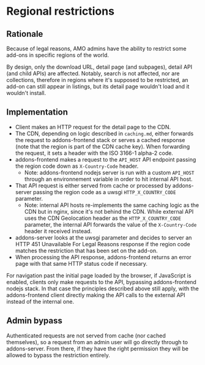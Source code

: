 # Regional restrictions

## Rationale

Because of legal reasons, AMO admins have the ability to restrict some add-ons in specific regions of the world.

By design, only the download URL, detail page (and subpages), detail API (and child APIs) are affected. Notably, search is not affected, nor are collections, therefore in regions where it's supposed to be restricted, an add-on can still appear in listings, but its detail page wouldn't load and it wouldn't install.

## Implementation

- Client makes an HTTP request for the detail page to the CDN.
- The CDN, depending on logic described in `caching.md`, either forwards the request to addons-frontend stack or serves a cached response (note that the region is part of the CDN cache key). When forwarding the request, it sets a header with the ISO 3166-1 alpha-2 code.
- addons-frontend makes a request to the `API_HOST` API endpoint passing the region code down as `X-Country-Code` header.
  - Note: addons-frontend nodejs server is run with a custom `API_HOST` through an environnement variable in order to hit internal API host.
- That API request is either served from cache or processed by addons-server passing the region code as a uwsgi `HTTP_X_COUNTRY_CODE` parameter.
  - Note: internal API hosts re-implements the same caching logic as the CDN but in nginx, since it's not behind the CDN. While external API uses the CDN Geolocation header as the `HTTP_X_COUNTRY_CODE` parameter, the internal API forwards the value of the `X-Country-Code` header it received instead.
- addons-server looks at the uwsgi parameter and decides to server an HTTP 451 Unavailable For Legal Reasons response if the region code matches the restriction that has been set on the add-on.
- When processing the API response, addons-frontend returns an error page with that same HTTP status code if necessary.

For navigation past the initial page loaded by the browser, if JavaScript is enabled, clients only make requests to the API, bypassing addons-frontend nodejs stack. In that case the principles described above still apply, with the addons-frontend client directly making the API calls to the external API instead of the internal one.

## Admin bypass

Authenticated requests are not served from cache (nor cached themselves), so a request from an admin user will go directly through to addons-server. From there, if they have the right permission they will be allowed to bypass the restriction entirely.
